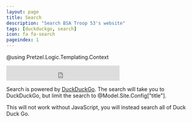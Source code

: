 ```yaml
---
layout: page
title: Search
description: "Search BSA Troop 53's website"
tags: [duckduckgo, search]
icon: fa fa-search
pageindex: 1
---
```

@using Pretzel.Logic.Templating.Context
<iframe src="https://duckduckgo.com/search.html?site=@Model.Site.Config["urlnohttp"]&amp;prefill=Search%20with%20DuckDuckGo" style="overflow:hidden;margin:0;padding:0;height:40px;" class="ddg-search" frameborder="0"></iframe>

Search is powered by [DuckDuckGo](https://duckduckgo.com/).  The search will take you to DuckDuckGo, but limit the search to @Model.Site.Config["title"].

<noscript>
This will not work without JavaScript, you will instead search all of Duck Duck Go.
</noscript>
